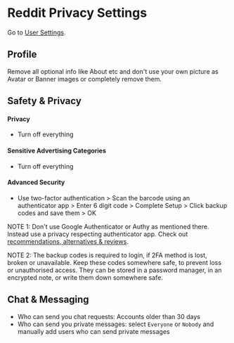 # Reddit Privacy Settings

Go to [User Settings](https://www.reddit.com/settings/account).



## Profile
Remove all optional info like About etc and don't use your own picture as Avatar or Banner images or completely remove them.



## Safety & Privacy

#### Privacy
- Turn off everything

#### Sensitive Advertising Categories
- Turn off everything

#### Advanced Security
- Use two-factor authentication > Scan the barcode using an authenticator app > Enter 6 digit code > Complete Setup > Click backup codes and save them > OK

NOTE 1: Don't use Google Authenticator or Authy as mentioned there. Instead use a privacy respecting authenticator app. Check out [recommendations, alternatives & reviews](https://github.com/StellarSand/privacy-settings#recommendations-alternatives--reviews).

NOTE 2: The backup codes is required to login, if 2FA method is lost, broken or unavailable. Keep these codes somewhere safe, to prevent loss or unauthorised access. They can be stored in a password manager, in an encrypted note, or write them down somewhere safe.



## Chat & Messaging
- Who can send you chat requests: Accounts older than 30 days
- Who can send you private messages: select `Everyone` or `Nobody` and manually add users who can send private messages